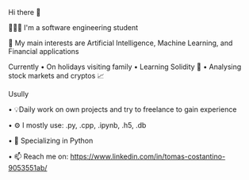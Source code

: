 Hi there 👀

👨🏻‍💻 I'm a software engineering student

🧠 My main interests are Artificial Intelligence, Machine Learning, and Financial applications

Currently
  • On holidays visiting family
  • Learning Solidity 🔨
  • Analysing stock markets and cryptos 📈
  
  
Usully 

  • 💡Daily work on own projects and try to freelance to gain experience
  
  • ⚙️ I mostly use: .py, .cpp, .ipynb, .h5, .db
  
  • 🐍 Specializing in Python
  
  • 📫 Reach me on: https://www.linkedin.com/in/tomas-costantino-9053551ab/
  


<!---
tomycostantino/tomycostantino is a ✨ special ✨ repository because its `README.md` (this file) appears on your GitHub profile.
You can click the Preview link to take a look at your changes.
--->
